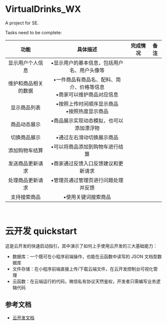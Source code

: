 # VirtualDrinks_WX

A project for SE.

Tasks need to be complete:

|         功能         |                           具体描述                           | 完成情况 | 备注 |
| :------------------: | :----------------------------------------------------------: | :------: | :--: |
|   显示用户个人信息   |         •显示用户的基本信息，包括用户名、用户头像等          |          |      |
| 维护和商品相关的数据 | •一件商品有商品名、配料、简介、价格等信息<br/>	•商家可以维护商品对应信息 |          |      |
|     显示商品列表     |     •按照上传时间顺序显示商品<br/>	•按照热度显示商品      |          |      |
|     商品动态展示     |           •商品展示实现动态模拟，也可以添加漂浮物            |          |      |
|     切换商品展示     |                  •通过左右滑动切换展示商品                   |          |      |
|    添加购物车结算    |               •可以将商品添加到购物车进行结算                |          |      |
|   发送商品更新请求   |             •商家通过反馈入口反馈建议和更新请求              |          |      |
|   处理商品更新请求   |             •管理员通过管理页进行问题处理并反馈              |          |      |
|     支持搜索商品     |                     •使用关键词搜索商品                      |          |      |


​	

# 云开发 quickstart

这是云开发的快速启动指引，其中演示了如何上手使用云开发的三大基础能力：

- 数据库：一个既可在小程序前端操作，也能在云函数中读写的 JSON 文档型数据库
- 文件存储：在小程序前端直接上传/下载云端文件，在云开发控制台可视化管理
- 云函数：在云端运行的代码，微信私有协议天然鉴权，开发者只需编写业务逻辑代码

## 参考文档

- [云开发文档](https://developers.weixin.qq.com/miniprogram/dev/wxcloud/basis/getting-started.html)


